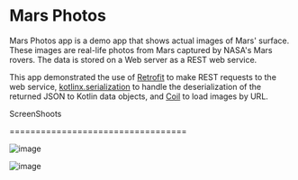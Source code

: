 Mars Photos
==================================

Mars Photos app is a demo app that shows actual images of Mars' surface. These images are
real-life photos from Mars captured by NASA's Mars rovers. The data is stored on a Web server
as a REST web service.

This app demonstrated the use of [Retrofit](https://square.github.io/retrofit/) to make REST requests to the web service, [kotlinx.serialization](https://github.com/Kotlin/kotlinx.serialization) to
handle the deserialization of the returned JSON to Kotlin data objects, and [Coil](https://coil-kt.github.io/coil/) to load images by URL.

ScreenShoots

==================================

![image](https://github.com/user-attachments/assets/ffa605da-1325-4531-80d9-0b4a00ab0f0a)

![image](https://github.com/user-attachments/assets/f5a2f106-d448-40e9-bd91-0ced80d16b3f)



